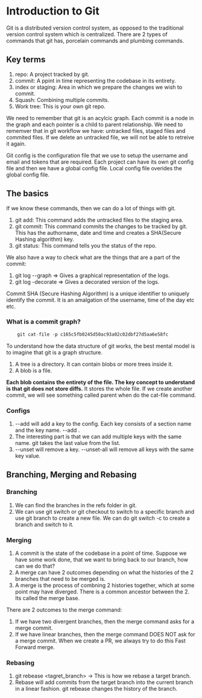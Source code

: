 # Introduction to Git

Git is a distributed version control system, as opposed to the traditional version control system which is centralized. There are 2 types of commands that git has, porcelain commands and plumbing commands.

## Key terms

1. repo: A project tracked by git.
2. commit: A ppint in time representing the codebase in its entirety.
3. index or staging: Area in which we prepare the changes we wish to commit.
4. Squash: Combining multiple commits.
5. Work tree: This is your own git repo.

We need to remember that git is an acylcic graph. Each commit is a node in the graph and each pointer is a child to parent relationship. We need to rememver that in git workflow we have: untracked files, staged files and commited files. If we delete an untracked file, we will not be able to retreive it again.

Git config is the configuration file that we use to setup the username and email and tokens that are required. Each project can have its own git config file and then we have a global config file. Local config file overides the global config file.

## The basics

If we know these commands, then we can do a lot of things with git.

1. git add: This command adds the untracked files to the staging area.
2. git commit: This command commits the changes to be tracked by git. This has the authorname, date and time and creates a SHA(Secure Hashing algorithm) key.
3. git status: This command tells you the status of the repo.

We also have a way to check what are the things that are a part of the commit:

1. git log --graph => Gives a graphical representation of the logs.
2. git log -decorate => Gives a decorated version of the logs.

Commit SHA (Secure Hashing Algorithm) is a unique identifier to uniquely identify the commit. It is an amalgation of the username, time of the day etc etc.

### What is a commit graph?

```javascript
    git cat-file -p c165c5fb0245d50ac93a02c02dbf27d5aa6e58fc
```

To understand how the data structure of git works, the best mental model is to imagine that git is a graph structure.

1. A tree is a directory. It can contain blobs or more trees inside it.
2. A blob is a file.

**Each blob contains the entirety of the file. The key concept to understand is that git does not store diffs.**
It stores the whole file. If we create another commit, we will see something called parent when do the cat-file command.

### Configs

1. --add will add a key to the config. Each key consists of a section name and the key name. --add <sectionName>.<keyname> <value>
2. The interesting part is that we can add multiple keys with the same name. git takes the last value from the list.
3. --unset will remove a key. --unset-all will remove all keys with the same key value.

## Branching, Merging and Rebasing

### Branching

1. We can find the branches in the refs folder in git.
2. We can use git switch or git checkout to switch to a specific branch and use git branch to create a new file. We can do git switch -c to create a branch and switch to it.

### Merging

1. A commit is the state of the codebase in a point of time. Suppose we have some work done, that we want to bring back to our branch, how can we do that?
2. A merge can have 2 outcomes depending on what the histories of the 2 branches that need to be merged is.
3. A merge is the process of combning 2 histories together, which at some point may have diverged. There is a common ancestor between the 2. Its called the merge base.

There are 2 outcomes to the merge command:

1. If we have two divergent branches, then the merge command asks for a merge commit.
2. If we have linear branches, then the merge command DOES NOT ask for a merge commit. When we create a PR, we always try to do this Fast Forward merge.

### Rebasing

1. git rebease <tagret_branch> -> This is how we rebase a target branch.
2. Rebase will add commits from the target branch into the current branch in a linear fashion. git rebease changes the history of the branch.
